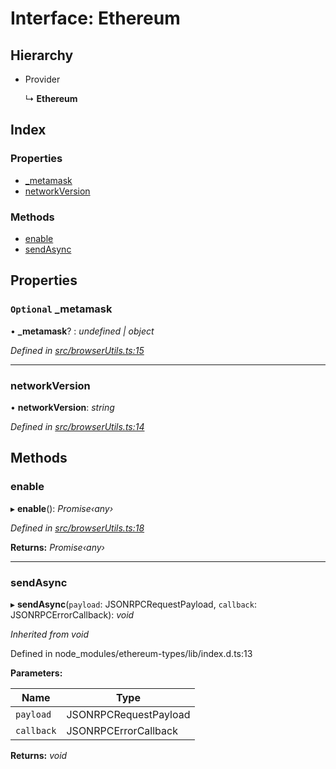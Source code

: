 # Interface: Ethereum

## Hierarchy

- Provider

  ↳ **Ethereum**

## Index

### Properties

- [\_metamask](_browserutils_.ethereum.md#optional-_metamask)
- [networkVersion](_browserutils_.ethereum.md#networkversion)

### Methods

- [enable](_browserutils_.ethereum.md#enable)
- [sendAsync](_browserutils_.ethereum.md#sendasync)

## Properties

### `Optional` \_metamask

• **\_metamask**? : _undefined | object_

_Defined in [src/browserUtils.ts:15](https://github.com/PolymathNetwork/polymath-sdk/blob/c47ae7a/src/browserUtils.ts#L15)_

---

### networkVersion

• **networkVersion**: _string_

_Defined in [src/browserUtils.ts:14](https://github.com/PolymathNetwork/polymath-sdk/blob/c47ae7a/src/browserUtils.ts#L14)_

## Methods

### enable

▸ **enable**(): _Promise‹any›_

_Defined in [src/browserUtils.ts:18](https://github.com/PolymathNetwork/polymath-sdk/blob/c47ae7a/src/browserUtils.ts#L18)_

**Returns:** _Promise‹any›_

---

### sendAsync

▸ **sendAsync**(`payload`: JSONRPCRequestPayload, `callback`: JSONRPCErrorCallback): _void_

_Inherited from void_

Defined in node_modules/ethereum-types/lib/index.d.ts:13

**Parameters:**

| Name       | Type                  |
| ---------- | --------------------- |
| `payload`  | JSONRPCRequestPayload |
| `callback` | JSONRPCErrorCallback  |

**Returns:** _void_
